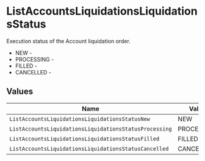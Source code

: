 # ListAccountsLiquidationsLiquidationsStatus

Execution status of the Account liquidation order.
* NEW - 
* PROCESSING - 
* FILLED - 
* CANCELLED - 


## Values

| Name                                                   | Value                                                  |
| ------------------------------------------------------ | ------------------------------------------------------ |
| `ListAccountsLiquidationsLiquidationsStatusNew`        | NEW                                                    |
| `ListAccountsLiquidationsLiquidationsStatusProcessing` | PROCESSING                                             |
| `ListAccountsLiquidationsLiquidationsStatusFilled`     | FILLED                                                 |
| `ListAccountsLiquidationsLiquidationsStatusCancelled`  | CANCELLED                                              |